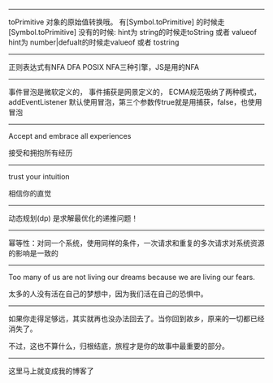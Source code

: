 ***
toPrimitive 对象的原始值转换哦。
有[Symbol.toPrimitive] 的时候走[Symbol.toPrimitive]
没有的时候:
hint为 string的时候走toString 或者 valueof
hint为 number|defualt的时候走valueof 或者 tostring

***
正则表达式有NFA DFA POSIX NFA三种引擎，JS是用的NFA

***
事件冒泡是微软定义的，
事件捕获是网景定义的，
ECMA规范吸纳了两种模式，addEventListener 默认使用冒泡，第三个参数传true就是用捕获，false，也使用冒泡

***
Accept and embrace all experiences

接受和拥抱所有经历

***
trust your intuition

相信你的直觉

***
动态规划(dp) 是求解最优化的递推问题！

***
幂等性：对同一个系统，使用同样的条件，一次请求和重复的多次请求对系统资源的影响是一致的

***
Too many of us are not living our dreams because we are living our fears.

太多的人没有活在自己的梦想中，因为我们活在自己的恐惧中。  

***
如果你走得足够远，其实就再也没办法回去了。当你回到故乡，原来的一切都已经消失了。

不过，这也不算什么，归根结底，旅程才是你的故事中最重要的部分。

***
这里马上就变成我的博客了
